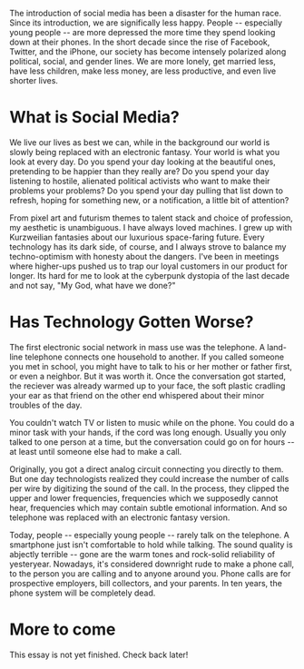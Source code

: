 The introduction of social media has been a disaster for the human race.  Since its introduction, we are significally less happy. People -- especially young people -- are more depressed the more time they spend looking down at their phones. In the short decade since the rise of Facebook, Twitter, and the iPhone, our society has become intensely polarized along political, social, and gender lines. We are more lonely, get married less, have less children, make less money, are less productive, and even live shorter lives.

# What is Social Media?

We live our lives as best we can, while in the background our world is slowly being replaced with an electronic fantasy. Your world is what you look at every day. Do you spend your day looking at the beautiful ones, pretending to be happier than they really are? Do you spend your day listening to hostile, alienated political activists who want to make their problems your problems? Do you spend your day pulling that list down to refresh, hoping for something new, or a notification, a little bit of attention?

From pixel art and futurism themes to talent stack and choice of profession, my aesthetic is unambiguous. I have always loved machines. I grew up with Kurzweilian fantasies about our luxurious space-faring future. Every technology has its dark side, of course, and I always strove to balance my techno-optimism with honesty about the dangers. I've been in meetings where higher-ups pushed us to trap our loyal customers in our product for longer. Its hard for me to look at the cyberpunk dystopia of the last decade and not say, "My God, what have we done?"

# Has Technology Gotten Worse?

The first electronic social network in mass use was the telephone. A land-line telephone connects one household to another. If you called someone you met in school, you might have to talk to his or her mother or father first, or even a neighbor. But it was worth it. Once the conversation got started, the reciever was already warmed up to your face, the soft plastic cradling your ear as that friend on the other end whispered about their minor troubles of the day.

You couldn't watch TV or listen to music while on the phone. You could do a minor task with your hands, if the cord was long enough. Usually you only talked to one person at a time, but the conversation could go on for hours -- at least until someone else had to make a call.

Originally, you got a direct analog circuit connecting you directly to them. But one day technologists realized they could increase the number of calls per wire by digitizing the sound of the call. In the process, they clipped the upper and lower frequencies, frequencies which we supposedly cannot hear, frequencies which may contain subtle emotional information. And so telephone was replaced with an electronic fantasy version.

Today, people -- especially young people -- rarely talk on the telephone. A smartphone just isn't comfortable to hold while talking. The sound quality is abjectly terrible -- gone are the warm tones and rock-solid reliability of yesteryear. Nowadays, it's considered downright rude to make a phone call, to the person you are calling and to anyone around you. Phone calls are for prospective employers, bill collectors, and your parents. In ten years, the phone system will be completely dead.

# More to come

This essay is not yet finished. Check back later!

